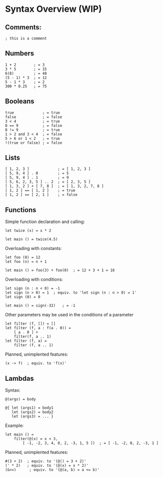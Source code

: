 Syntax Overview (WIP)
===============================


Comments:
-------------------------------
    ; this is a comment
      
Numbers
-------------------------------
    1 + 2        ; = 3
    3 * 5        ; = 15
    6(8)         ; = 48
    (5 - 1) * 3  ; = 12
    5 - 1 * 3    ; = 2
    300 * 0.25   ; = 75
    
Booleans
-------------------------------
    true             ; = true
    false            ; = false
    3 < 4            ; = true
    8 == 9           ; = false
    8 != 9           ; = true
    1 > 2 and 3 < 4  ; = false
    5 > 6 or 1 < 2   ; = true
    !(true or false) ; = false

Lists
-------------------------------
    [ 1, 2, 3 ]             ; = [ 1, 2, 3 ]
    [ 5, 9, 4 ] . 0         ; = 5
    [ 5, 9, 4 ] . 1         ; = 9
    [ 5, 6, 2, 3, 5 ] .. 2  ; = [ 2, 3, 5 ]
    [ 1, 3, 2 ] + [ 7, 8 ]  ; = [ 1, 3, 2, 7, 8 ]
    [ 1, 2 ] == [ 1, 2 ]    ; = true
    [ 1, 2 ] == [ 2, 1 ]    ; = false

Functions
-------------------------------

Simple function declaration and calling:

    let twice (x) = x * 2
    
    let main () = twice(4.5)
    
Overloading with constants:

    let foo (0) = 12
    let foo (n) = n + 1
    
    let main () = foo(3) + foo(0)  ; = 12 + 3 + 1 = 16

Overloading with conditions:

    let sign (n : n < 0) = -1
    let sign (n > 0) = 1  ; equiv. to 'let sign (n : n > 0) = 1'
    let sign (0) = 0
    
    let main () = sign(-32)   ; = -1

Other parameters may be used in the conditions of a parameter

    let filter (f, []) = []
    let filter (f, a : f(a . 0)) =
        [ a . 0 ] +
        filter(f, a .. 1)
    let filter (f, a) =
        filter (f, a .. 1)

Planned, unimplented features:

    (x -> f)  ; equiv. to 'f(x)'

Lambdas
-------------------------------

Syntax:

    @(args) = body
	
    @{ let (args1) = body1
       let (args2) = body2
       let (args3) = ... }
    
Example:

    let main () = 
        filter(@(x) = x < 3,
            [ -1, -2, 3, 4, 0, 2, -3, 1, 5 ])  ; = [ -1, -2, 0, 2, -3, 1 ]

Planned, unimplented features:
    
    #(3 + 2)  ; equiv. to '(@() = 3 + 2)'
    (' * 2)   ; equiv. to '(@(x) = x * 2)'
    (&<=)      ; equiv. to '(@(a, b) = a <= b)'